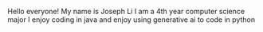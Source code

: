 Hello everyone! My name is Joseph Li 
I am a 4th year computer science major
I enjoy coding in java and enjoy using generative ai to code in python
